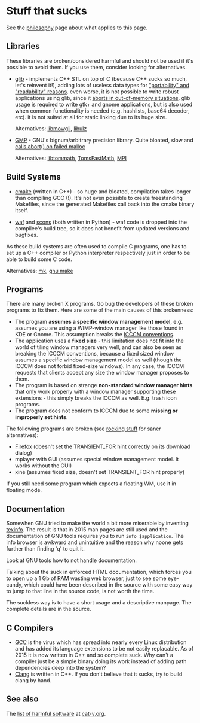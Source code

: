 Stuff that sucks
================
See the [philosophy](http://suckless.org/philosophy) page about what
applies to this page.

Libraries
---------
These libraries are broken/considered harmful and should not be used if it's
possible to avoid them. If you use them, consider looking for alternatives.

* [glib][1] - implements C++ STL on top of C (because C++ sucks so much, let's
  reinvent it!), adding lots of useless data types for
  ["portability" and "readability" reasons][2].
  even worse, it is not possible to write robust applications using glib,
  since it [aborts in out-of-memory situations][8].
  glib usage is required to write gtk+ and gnome applications, but is also used
  when common functionality is needed (e.g. hashlists, base64 decoder, etc).
  it is not suited at all for static linking due to its huge size.

  Alternatives: [libmowgli][9], [libulz][10]

* [GMP][3] - GNU's bignum/arbitrary precision library. Quite bloated, slow and
  [calls abort() on failed malloc][4]

  Alternatives: [libtommath][5], [TomsFastMath][6], [MPI][7]


[1]: http://library.gnome.org/devel/glib/
[2]: http://library.gnome.org/devel/glib/unstable/glib-Basic-Types.html (glib Basic Types)
[3]: http://gmplib.org/ (The GNU Multiple Precision Arithmetic Library)
[4]: http://gmplib.org:8000/gmp/file/14cd74efb9de/memory.c#l44 "GMP calls abort() on failed malloc()"
[5]: http://libtom.org/?page=features&newsitems=5&whatfile=ltm
[6]: http://libtom.org/?page=features&newsitems=5&whatfile=tfm
[7]: http://spinning-yarns.org/michael/mpi/
[8]: https://bugzilla.gnome.org/show_bug.cgi?id=674446
[9]: https://github.com/atheme/libmowgli-2
[10]: https://github.com/rofl0r/libulz

Build Systems
-------------

* [cmake][11] (written in C++) - so huge and bloated, compilation takes longer
  than compiling GCC (!).
  It's not even possible to create freestanding Makefiles, since the generated
  Makefiles call back into the cmake binary itself.

* [waf][12] and [scons][13] (both written in Python) - waf code is dropped
  into the compilee's build tree, so it does not benefit from updated versions
  and bugfixes.

As these build systems are often used to compile C programs, one has to set up a
C++ compiler or Python interpreter respectively just in order to be able to build
some C code.

Alternatives: [mk][14], [gnu make][15]

[11]: http://www.cmake.org/
[12]: https://code.google.com/p/waf/
[13]: http://www.scons.org/
[14]: http://doc.cat-v.org/plan_9/4th_edition/papers/mk
[15]: https://www.gnu.org/software/make/

Programs
--------
There are many broken X programs. Go bug the developers of these broken
programs to fix them. Here are some of the main causes of this brokenness:

* The program **assumes a specific window management model**, e.g.
  assumes you are using a WIMP-window manager like those
  found in KDE or Gnome. This assumption breaks the
  [ICCCM conventions][icccm].
* The application uses a **fixed size** - this limitation does not fit
  into the world of tiling window managers very well, and can also be
  seen as breaking the ICCCM conventions, because a fixed sized window
  assumes a specific window management model as well (though the ICCCM
  does not forbid fixed-size windows). In any case, the ICCCM requests
  that clients accept any size the window manager proposes to them.
* The program is based on strange **non-standard window manager
  hints** that only work properly with a window manager supporting these
  extensions - this simply breaks the ICCCM as well. E.g. trash icon
  programs.
* The program does not conform to ICCCM due to some **missing or
  improperly set hints**.

The following programs are broken (see [rocking stuff](/rocks) for saner alternatives):

* [Firefox](http://www.mozilla.org/products/firefox) (doesn't set the TRANSIENT\_FOR
  hint correctly on its download dialog)
* mplayer with GUI (assumes special window management model. It works without the GUI)
* xine (assumes fixed size, doesn't set TRANSIENT\_FOR hint properly)

If you still need some program which expects a floating WM, use it in
floating mode.

Documentation
-------------
Somewhen GNU tried to make the world a bit more miserable by inventing
[texinfo][texinfo]. The result is that in 2015 man pages are still used and
the documentation of GNU tools requires you to run `info $application`. The
info browser is awkward and unintuitive and the reason why noone gets further
than finding 'q' to quit it.

Look at GNU tools how to not handle documentation.

Talking about the suck in enforced HTML documentation, which forces you to open
up a 1 Gb of RAM wasting web browser, just to see some eye-candy, which could
have been described in the source with some easy way to jump to that line in
the source code, is not worth the time.

The suckless way is to have a short usage and a descriptive manpage. The
complete details are in the source.

C Compilers
---------
* [GCC][gcc] is the virus which has spread into nearly every Linux
  distribution and has added its language extensions to be not easily
  replacable. As of 2015 it is now written in C++ and so complete suck. Why
  can't a compiler just be a simple binary doing its work instead of adding
  path dependencies deep into the system?
* [Clang][clang] is written in C++. If you don't believe that it sucks, try to
  build clang by hand.

See also
--------

The [list of harmful software](http://harmful.cat-v.org/software/) at [cat-v.org](http://cat-v.org).

[aterm-ml-post]: http://lists.suckless.org/dev/1102/7141.html
[st]:     http://st.suckless.org/
[uuterm]: http://etalabs.net/uuterm.html
[icccm]:  http://tronche.com/gui/x/icccm/
[texinfo]: https://www.gnu.org/software/texinfo/
[gcc]:    http://gcc.gnu.org/
[clang]:  http://clang.llvm.org/

